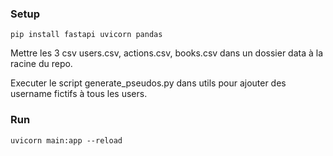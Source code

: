 ### Setup
```
pip install fastapi uvicorn pandas
```
Mettre les 3 csv users.csv, actions.csv, books.csv dans un dossier data à la racine du repo. 

Executer le script generate_pseudos.py dans utils pour ajouter des username fictifs à tous les users.

### Run

```
uvicorn main:app --reload
```
